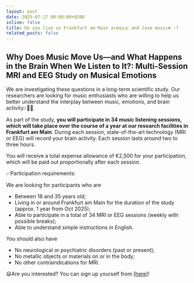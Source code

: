 ```yaml
---
layout: post
date: 2025-07-17 00:00:00+0200
inline: false
title: Do you live in Frankfurt am Main area🇩🇪 and love music❤️ 🎶?
related_posts: false
---
```


<h2>Why Does Music Move Us—and What Happens in the Brain When We Listen to It?: Multi-Session MRI and EEG Study on Musical Emotions</h2>
 
We are investigating these questions in a long-term scientific study. Our researchers are looking for music enthusiasts who are willing to help us better understand the interplay between music, emotions, and brain activity🎶🧠🥲.
 
As part of the study, <b>you will participate in 34 music listening sessions, which will take place over the course of a year at our research facilities in Frankfurt am Main</b>. During each session, state-of-the-art technology (MRI or EEG) will record your brain activity. Each session lasts around two to three hours.
 
You will receive a total expense allowance of €2,500 for your participation, which will be paid out proportionally after each session.
 
✅Participation requirements: 

We are looking for participants who are

- Between 18 and 35 years old;
- Living in or around Frankfurt am Main for the duration of the study (approx. 1 year from Oct 2025);
- Able to participate in a total of 34 MRI or EEG sessions (weekly with possible breaks);
- Able to understand simple instructions in English.
 
You should also have

- No neurological or psychiatric disorders (past or present);
- No metallic objects or materials on or in the body;
- No other contraindications for MRI.
 
😃Are you interested? You can sign up yourself from [[here]](https://study.ae.mpg.de/de/register/MusicEmotion)!
